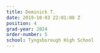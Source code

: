 ```yaml
---
title: Dominick T.
date: 2019-10-03 22:01:00 Z
position: 4
grad-year: 2024
order-number: 5
school: Tyngsborough High School
---
```


